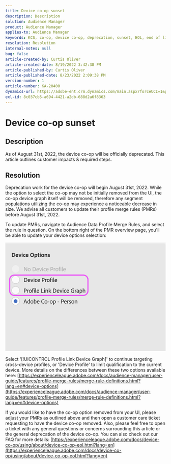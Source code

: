 ```yaml
---
title: Device co-op sunset
description: Description
solution: Audience Manager
product: Audience Manager
applies-to: Audience Manager
keywords: KCS, co-op, device co-op, deprecation, sunset, EOL, end of life, PMR, profile merge rule, device stitching, device profile
resolution: Resolution
internal-notes: null
bug: false
article-created-by: Curtis Oliver
article-created-date: 8/19/2022 3:42:38 PM
article-published-by: Curtis Oliver
article-published-date: 8/23/2022 2:09:38 PM
version-number: 1
article-number: KA-20400
dynamics-url: https://adobe-ent.crm.dynamics.com/main.aspx?forceUCI=1&pagetype=entityrecord&etn=knowledgearticle&id=86df2289-d51f-ed11-b83e-0022480868ff
exl-id: 8c037cb5-a694-4421-a2db-688d2a6f8363
---
```

# Device co-op sunset

## Description

As of August 31st, 2022, the device co-op will be officially deprecated. This article outlines customer impacts & required steps. 

## Resolution


Deprecation work for the device co-op will begin August 31st, 2022. While the option to select the co-op may not be initially removed from the UI, the co-op device graph itself will be removed, therefore any segment populations utilizing the co-op may experience a noticeable decrease in size. We advise all customers to update their profile merge rules (PMRs) before August 31st, 2022.

To update PMRs, navigate to Audience Data  Profile Merge Rules, and select the rule in question. On the bottom right of the PMR overview page, you'll be able to update your device options selection:

![](assets/29cf3d52-d61f-ed11-b83e-0022480868ff.png)

Select '[!UICONTROL Profile Link Device Graph]' to continue targeting cross-device profiles, or 'Device Profile' to limit qualification to the current device. More details on the differences between these two options available here: [https://experienceleague.adobe.com/docs/audience-manager/user-guide/features/profile-merge-rules/merge-rule-definitions.html?lang=en#device-options](https://experienceleague.adobe.com/docs/audience-manager/user-guide/features/profile-merge-rules/merge-rule-definitions.html?lang=en#device-options)

If you would like to have the co-op option removed from your UI, please adjust your PMRs as outlined above and then open a customer care ticket requesting to have the device co-op removed. Also, please feel free to open a ticket with any general questions or concerns surrounding this article or the general deprecation of the device co-op. You can also check out our FAQ for more details: [https://experienceleague.adobe.com/docs/device-co-op/using/about/device-co-op-eol.html?lang=en](https://experienceleague.adobe.com/docs/device-co-op/using/about/device-co-op-eol.html?lang=en)
